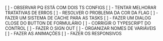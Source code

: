 [ ] - OBSERVAR PQ ESTÁ COM DOIS TS CONFIGS
[ ] - TENTAR MELHORAR TRATATIVAS DE ERROS
[ ] - RESOLVER O PROBLEMA DA COR DA FLAG
[ ] - FAZER UM SISTEMA DE CACHE PARA AS TASKS
[ ] - FAZER UM DIALOG CLOSE DO BUTTON DE FORMULÁRIO
[ ] - CORRIGIR O TYPESCRIPT DO CONTROL
[ ] - FAZER O SIGN OUT
[ ] - ORGANIZAR NOMES DE VARIÁVEIS
[ ] - FAZER AS ANIMAÇÕES
[ ] -  FAZER OS RESPONSIVOS
